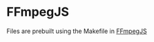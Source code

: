 # FFmpegJS

Files are prebuilt using the Makefile in [FFmpegJS](https://github.com/Kagami/ffmpeg.js/)